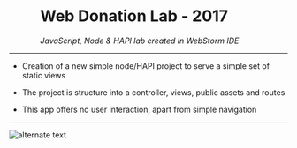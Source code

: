 &emsp;&emsp;Web Donation Lab - 2017
  ==========================     

_&emsp;&emsp;&emsp;&emsp;JavaScript, Node & HAPI lab created in WebStorm IDE_
***

  - Creation of a new simple node/HAPI project to serve a simple set of static views 

  - The project is structure into a controller, views, public assets and routes

  - This app offers no user interaction, apart from simple navigation
  
  ***
  
  ![alternate text](http://res.cloudinary.com/cloud101/image/upload/v1505830880/donatehomer_vkk9vz.gif) 
